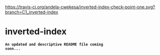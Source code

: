 https://travis-ci.org/andela-cwekesa/inverted-index-check-point-one.svg?branch=C1_inverted-index <br>
# inverted-index
<code><b>An updated and descriptive README file coming soon...</b></code>